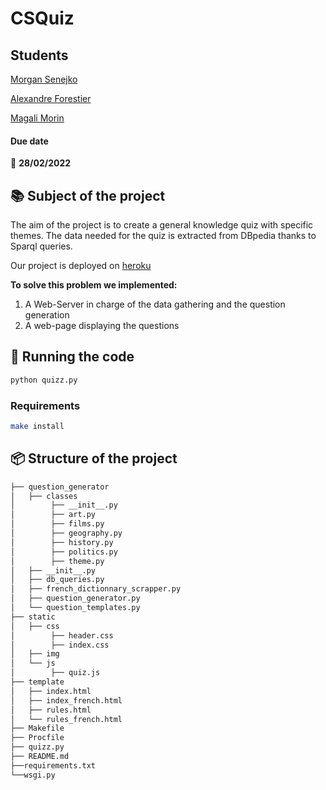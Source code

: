 # CSQuiz

## Students

[Morgan Senejko](https://github.com/Morgane-SJK)

[Alexandre Forestier](https://github.com/alexfrst)

[Magali Morin](https://github.com/magalimorin18)

#### Due date

:calendar: **28/02/2022**

## :books: Subject of the project

The aim of the project is to create a general knowledge quiz with specific themes. The data needed for
the quiz is extracted from DBpedia thanks to Sparql queries.

Our project is deployed on [heroku](https://the-cs-quiz.herokuapp.com/)

**To solve this problem we implemented:**

1. A Web-Server in charge of the data gathering and the question generation
2. A web-page displaying the questions

## :runner: Running the code

```bash
python quizz.py
```

### Requirements

```bash
make install
```

## :package: Structure of the project

```bash
├── question_generator
│   ├── classes
│        ├── __init__.py
│        ├── art.py
│        ├── films.py
│        ├── geography.py
│        ├── history.py
│        ├── politics.py
│        ├── theme.py
│   ├── __init__.py
│   ├── db_queries.py
│   ├── french_dictionnary_scrapper.py
│   ├── question_generator.py
│   └── question_templates.py
├── static
│   ├── css
│        ├── header.css
│        ├── index.css
│   ├── img
│   └── js
│        ├── quiz.js
├── template
│   ├── index.html
│   ├── index_french.html
│   ├── rules.html
│   └── rules_french.html
├── Makefile
├── Procfile
├── quizz.py
├── README.md
├──requirements.txt
└──wsgi.py
```
